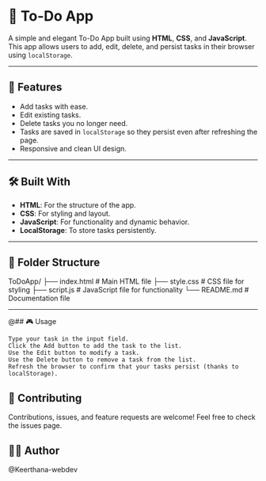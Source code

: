 # 📝 To-Do App

A simple and elegant To-Do App built using **HTML**, **CSS**, and **JavaScript**. This app allows users to add, edit, delete, and persist tasks in their browser using `localStorage`.

---

## 🌟 Features

- Add tasks with ease.
- Edit existing tasks.
- Delete tasks you no longer need.
- Tasks are saved in `localStorage` so they persist even after refreshing the page.
- Responsive and clean UI design.

---

## 🛠️ Built With

- **HTML**: For the structure of the app.
- **CSS**: For styling and layout.
- **JavaScript**: For functionality and dynamic behavior.
- **LocalStorage**: To store tasks persistently.

---

## 📂 Folder Structure

ToDoApp/ ├── index.html # Main HTML file ├── style.css # CSS file for styling ├── script.js # JavaScript file for functionality └── README.md # Documentation file


---

@## 🎮 Usage

    Type your task in the input field.
    Click the Add button to add the task to the list.
    Use the Edit button to modify a task.
    Use the Delete button to remove a task from the list.
    Refresh the browser to confirm that your tasks persist (thanks to localStorage).

## 🤝 Contributing

Contributions, issues, and feature requests are welcome!
Feel free to check the issues page.

## 🧑‍💻 Author
@Keerthana-webdev
